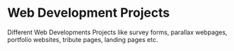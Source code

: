# Web Development Projects
Different Web Developments Projects like survey forms, parallax webpages, portfolio websites, tribute pages, landing pages etc.
